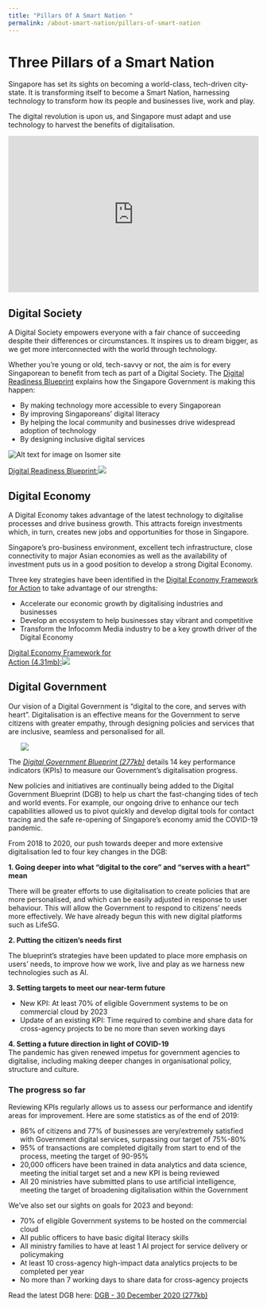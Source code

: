 ```yaml
---
title: "Pillars Of A Smart Nation "
permalink: /about-smart-nation/pillars-of-smart-nation
---
```

# Three Pillars of a Smart Nation

Singapore has set its sights on becoming a world-class, tech-driven city-state. It is transforming itself to become a Smart Nation, harnessing technology to transform how its people and businesses live, work and play.  
  
The digital revolution is upon us, and Singapore must adapt and use technology to harvest the benefits of digitalisation.

<div class="videoWrapper"><iframe width="100%" height="315" src="https://www.youtube.com/embed/DJmoy41mWDQ" title="YouTube video player" frameborder="0" allow="accelerometer; autoplay; clipboard-write; encrypted-media; gyroscope; picture-in-picture" allowfullscreen></iframe>

## Digital Society

A Digital Society empowers everyone  with a fair chance of succeeding despite their differences or circumstances. It inspires us to dream bigger, as we get more interconnected with the world through technology.

Whether you’re young or old, tech-savvy or not, the aim is for every Singaporean to benefit from tech as part of a Digital Society. The <a href="https://www.mci.gov.sg/portfolios/digital-readiness/digital-readiness-blueprint">Digital Readiness Blueprint</a> explains how the Singapore Government is  making this happen:

* By making technology more accessible to every Singaporean
* By improving Singaporeans’ digital literacy
* By helping the local community and businesses drive widespread adoption of technology
* By designing inclusive digital services

![Alt text for image on Isomer site](/images/covid-19/Smart-Nation-Ambassador_TraceTogether-01.jpg)

<div style="width:50%"> <a href="https://www.mci.gov.sg/en/portfolios/digital-readiness/digital-readiness-blueprint" target="_blank">Digital Readiness Blueprint:</a><img src="/images/abt-smart-nation/Digital-Readiness-Blueprint2.png"></div>


## Digital Economy

A Digital Economy takes advantage of the latest technology to digitalise processes and drive business growth. This attracts foreign investments which, in turn, creates new jobs and opportunities for those in Singapore.

Singapore’s pro-business environment, excellent tech infrastructure, close connectivity to major Asian economies as well as the availability of investment puts us in a good position to develop a strong Digital Economy.

Three key strategies have been identified in the <a href="https://www.imda.gov.sg/infocomm-media-landscape/SGDigital/Digital-Economy-Framework-for-Action">Digital Economy Framework for Action</a> to take advantage of our strengths:
* Accelerate our economic growth by digitalising industries and businesses
* Develop an ecosystem to help businesses stay vibrant and competitive
* Transform the Infocomm Media  industry to be a key growth driver of the Digital Economy

<div style="width:50%"> 
 <a href="/files/abt-smart-nation/SGD Framework For Action.pdf">Digital Economy Framework for Action (4.31mb):<img src="/images/abt-smart-nation/Digital-Economy-Framework2.png"></a>
</div>

## Digital Government

Our vision of a Digital Government is “digital to the core, and serves with heart”. Digitalisation is an effective means for the Government to serve citizens with greater empathy, through designing policies and services that are inclusive, seamless and personalised for all.

<div style="width:100%;display:flex;justify-content:center;"><div style="width:90%;height:90%;"><img src="/images/abt-smart-nation/Digital-Government.jpeg"></div></div>

The [*Digital Government Blueprint (277kb)*](/files/publications/dgb-public-document_30dec20.pdf)  details 14 key performance indicators (KPIs) to measure our Government’s digitalisation progress.  

New policies and initiatives are continually being added to the Digital Government Blueprint (DGB) to help us chart the fast-changing tides of tech and world events. For example, our ongoing drive to enhance our tech capabilities allowed us to pivot quickly and develop digital tools for contact tracing and the safe re-opening of Singapore’s economy amid the COVID-19 pandemic.

From 2018 to 2020, our push towards deeper and more extensive digitalisation led to four key changes in the DGB:

**1. Going deeper into what “digital to the core” and “serves with a heart” mean**

There will be greater efforts to use digitalisation to create policies that are more personalised, and which can be easily adjusted in response to user behaviour. This will allow the Government to respond to citizens’ needs more effectively. We have already begun this with new digital platforms such as LifeSG.

**2. Putting the citizen’s needs first**

The blueprint’s strategies have been updated to place more emphasis on users’ needs, to improve how we work, live and play as we harness new technologies such as AI.  

**3. Setting targets to meet our near-term future**
* New KPI:  At least 70% of eligible Government systems to be on commercial cloud by 2023
* Update of an existing KPI: Time required to combine and share data for cross-agency projects to be no more than seven working days  
  
**4. Setting a future direction in light of COVID-19**  
The pandemic has given renewed impetus for government agencies to digitalise, including making deeper changes in organisational policy, structure and culture. 


### The progress so far
Reviewing KPIs regularly allows us to assess our performance and identify areas for improvement. Here are some statistics as of the end of 2019:
* 86% of citizens and 77% of businesses are very/extremely satisfied with Government digital services, surpassing our target of 75%-80%
* 95% of transactions are completed digitally from start to end of the process, meeting the target of 90-95%
* 20,000 officers have been trained in data analytics and data science, meeting the initial target set  and a new KPI is being reviewed
* All 20 ministries have submitted plans to use artificial intelligence, meeting the target of broadening digitalisation within the Government

We’ve also set our sights on goals for 2023 and beyond:
* 70% of eligible Government systems to be hosted on the commercial cloud
* All public officers to have basic digital literacy skills
* All ministry families to have at least 1 AI project for service delivery or policymaking
* At least 10 cross-agency high-impact data analytics projects to be completed per year
* No more than 7 working days to share data for cross-agency projects

Read the latest DGB here: [DGB - 30 December 2020 (277kb)](/files/publications/dgb-public-document_30dec20.pdf)